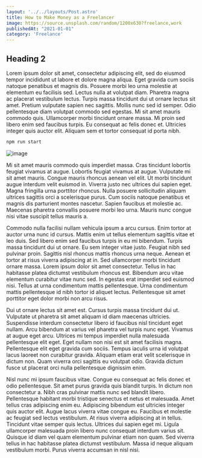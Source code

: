 ```yaml
---
layout: '../../layouts/Post.astro'
title: How to Make Money as a Freelancer
image: https://source.unsplash.com/random/1200x630?freelance,work
publishedAt: "2021-01-01"
category: 'Freelance'
---
```


## Heading 2

Lorem ipsum dolor sit amet, consectetur adipiscing elit, sed do eiusmod tempor incididunt ut labore et dolore magna aliqua. Eget gravida cum sociis natoque penatibus et magnis dis. Posuere morbi leo urna molestie at elementum eu facilisis sed. Lectus nulla at volutpat diam. Pharetra magna ac placerat vestibulum lectus. Turpis massa tincidunt dui ut ornare lectus sit amet. Pretium vulputate sapien nec sagittis. Mollis nunc sed id semper. Odio pellentesque diam volutpat commodo sed egestas. Mi sit amet mauris commodo quis. Ullamcorper morbi tincidunt ornare massa. Mi proin sed libero enim sed faucibus turpis. Eu consequat ac felis donec et. Ultricies integer quis auctor elit. Aliquam sem et tortor consequat id porta nibh.

```sh
npm run start
```

![image](https://unsplash.it/400/300)

Mi sit amet mauris commodo quis imperdiet massa. Cras tincidunt lobortis feugiat vivamus at augue. Lobortis feugiat vivamus at augue. Vulputate mi sit amet mauris. Congue mauris rhoncus aenean vel elit. Ut morbi tincidunt augue interdum velit euismod in. Viverra justo nec ultrices dui sapien eget. Magna fringilla urna porttitor rhoncus. Nulla posuere sollicitudin aliquam ultrices sagittis orci a scelerisque purus. Cum sociis natoque penatibus et magnis dis parturient montes nascetur. Sapien faucibus et molestie ac. Maecenas pharetra convallis posuere morbi leo urna. Mauris nunc congue nisi vitae suscipit tellus mauris a.

Commodo nulla facilisi nullam vehicula ipsum a arcu cursus. Enim tortor at auctor urna nunc id cursus. Mattis enim ut tellus elementum sagittis vitae et leo duis. Sed libero enim sed faucibus turpis in eu mi bibendum. Turpis massa tincidunt dui ut ornare. Eu sem integer vitae justo. Feugiat nibh sed pulvinar proin. Sagittis nisl rhoncus mattis rhoncus urna neque. Aenean et tortor at risus viverra adipiscing at in. Sed ullamcorper morbi tincidunt ornare massa. Lorem ipsum dolor sit amet consectetur. Tellus in hac habitasse platea dictumst vestibulum rhoncus est. Bibendum arcu vitae elementum curabitur vitae nunc sed. In egestas erat imperdiet sed euismod nisi. Tellus at urna condimentum mattis pellentesque. Urna condimentum mattis pellentesque id nibh tortor id aliquet lectus. Pellentesque sit amet porttitor eget dolor morbi non arcu risus.

Dui ut ornare lectus sit amet est. Cursus turpis massa tincidunt dui ut. Vulputate ut pharetra sit amet aliquam id diam maecenas ultricies. Suspendisse interdum consectetur libero id faucibus nisl tincidunt eget nullam. Arcu bibendum at varius vel pharetra vel turpis nunc eget. Vivamus at augue eget arcu. Ultrices mi tempus imperdiet nulla malesuada pellentesque elit eget. Eget nullam non nisi est sit amet facilisis magna. Pellentesque elit eget gravida cum sociis. Tempus iaculis urna id volutpat lacus laoreet non curabitur gravida. Aliquam etiam erat velit scelerisque in dictum non. Quam viverra orci sagittis eu volutpat odio. Gravida dictum fusce ut placerat orci nulla pellentesque dignissim enim.

Nisl nunc mi ipsum faucibus vitae. Congue eu consequat ac felis donec et odio pellentesque. Sit amet purus gravida quis blandit turpis. In dictum non consectetur a. Nibh cras pulvinar mattis nunc sed blandit libero. Pellentesque habitant morbi tristique senectus et netus et malesuada. Amet tellus cras adipiscing enim eu. Adipiscing bibendum est ultricies integer quis auctor elit. Augue lacus viverra vitae congue eu. Faucibus et molestie ac feugiat sed lectus vestibulum. At risus viverra adipiscing at in tellus. Tincidunt vitae semper quis lectus. Ultrices dui sapien eget mi. Ligula ullamcorper malesuada proin libero nunc consequat interdum varius sit. Quisque id diam vel quam elementum pulvinar etiam non quam. Sed viverra tellus in hac habitasse platea dictumst vestibulum. Massa id neque aliquam vestibulum morbi. Purus viverra accumsan in nisl nisi.